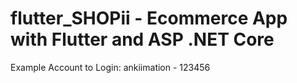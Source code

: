 # flutter_SHOPii - Ecommerce App with Flutter and ASP .NET Core

Example Account to Login: ankiimation - 123456
 
